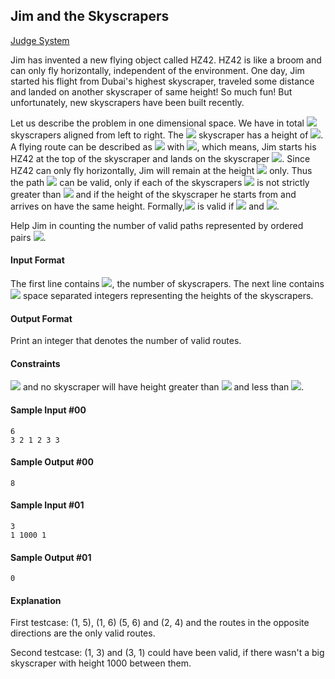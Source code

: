 ## Jim and the Skyscrapers

[Judge System](https://www.hackerrank.com/challenges/jim-and-the-skyscrapers/problem)

Jim has invented a new flying object called HZ42. HZ42 is like a broom and can only fly horizontally, independent of the environment. One day, Jim started his flight from Dubai's highest skyscraper, traveled some distance and landed on another skyscraper of same height! So much fun! But unfortunately, new skyscrapers have been built recently.

Let us describe the problem in one dimensional space. We have in total <img src="https://latex.codecogs.com/svg.latex?\Large&space;N"> skyscrapers aligned from left to right. The <img src="https://latex.codecogs.com/svg.latex?\Large&space;i^{th}"> skyscraper has a height of <img src="https://latex.codecogs.com/svg.latex?\Large&space;h_i">. A flying route can be described as <img src="https://latex.codecogs.com/svg.latex?\Large&space;(i,j)"> with <img src="https://latex.codecogs.com/svg.latex?\Large&space;i\neq{j}">, which means, Jim starts his HZ42 at the top of the skyscraper and lands on the skyscraper <img src="https://latex.codecogs.com/svg.latex?\Large&space;j">. Since HZ42 can only fly horizontally, Jim will remain at the height <img src="https://latex.codecogs.com/svg.latex?\Large&space;h_i"> only. Thus the path <img src="https://latex.codecogs.com/svg.latex?\Large&space;(i,j)"> can be valid, only if each of the skyscrapers <img src="https://latex.codecogs.com/svg.latex?\Large&space;i,i+1,...,j-1,j"> is not strictly greater than <img src="https://latex.codecogs.com/svg.latex?\Large&space;h_i"> and if the height of the skyscraper he starts from and arrives on have the same height. Formally,<img src="https://latex.codecogs.com/svg.latex?\Large&space;(i,j)"> is valid if <img src="https://latex.codecogs.com/svg.latex?\Large&space;\nexists{k}\in{[i,j]:h_k>h_i}"> and <img src="https://latex.codecogs.com/svg.latex?\Large&space;h_i=h_j">.

Help Jim in counting the number of valid paths represented by ordered pairs <img src="https://latex.codecogs.com/svg.latex?\Large&space;(i,j)">.

#### Input Format

The first line contains <img src="https://latex.codecogs.com/svg.latex?\Large&space;N">, the number of skyscrapers. The next line contains <img src="https://latex.codecogs.com/svg.latex?\Large&space;N"> space separated integers representing the heights of the skyscrapers.

#### Output Format

Print an integer that denotes the number of valid routes.

#### Constraints

<img src="https://latex.codecogs.com/svg.latex?\Large&space;1\le{N}\le{3.10^5}"> and no skyscraper will have height greater than <img src="https://latex.codecogs.com/svg.latex?\Large&space;10^6"> and less than <img src="https://latex.codecogs.com/svg.latex?\Large&space;1">.

#### Sample Input #00
```
6
3 2 1 2 3 3
```
#### Sample Output #00
```
8
```
#### Sample Input #01
```
3
1 1000 1
```
#### Sample Output #01
```
0
```
#### Explanation

First testcase: (1, 5), (1, 6) (5, 6) and (2, 4) and the routes in the opposite directions are the only valid routes.

Second testcase: (1, 3) and (3, 1) could have been valid, if there wasn't a big skyscraper with height 1000 between them.
